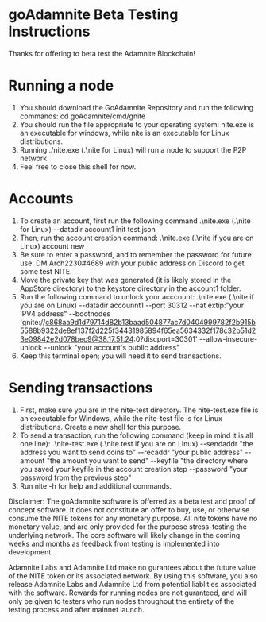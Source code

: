 # goAdamnite Beta Testing Instructions

Thanks for offering to beta test the Adamnite Blockchain!

# Running a node

1. You should download the GoAdamnite Repository and run the following commands: cd goAdamnite/cmd/gnite
2. You should run the file appropriate to your operating system: nite.exe is an executable for windows, while nite is an executable for Linux distributions.
3. Running ./nite.exe (.\nite for Linux) will run a node to support the P2P network.
4. Feel free to close this shell for now.

# Accounts
1. To create an account, first run the following command .\nite.exe (.\nite for Linux) --datadir account1 init test.json
2. Then, run the account creation command: .\nite.exe (.\nite if you are on Linux) account new
3. Be sure to enter a password, and to remember the password for future use. DM Arch2230#4689 with your public address on Discord to get some test NITE.
4. Move the private key that was generated (it is likely stored in the AppStore directory) to the keystore directory in the account1 folder.
4. Run the following command to unlock your acccount: .\nite.exe (.\nite if you are on Linux) --datadir accounnt1 --port 30312 --nat extip:"your IPV4 address"  --bootnodes 'gnite://c868aa9d1d79714d82b13baad504877ac7d0404999782f2b915b5588b9322de8ef137f2d225f34431985894f65ea5634332f178c32b51d23e09842e2d078bec9@38.17.51.24:0?discport=30301' --allow-insecure-unlock --unlock "your account's public address"
5. Keep this terminal open; you will need it to send transactions.

# Sending transactions
1. First, make sure you are in the nite-test directory. The nite-test.exe file is an executable for Windows, while the nite-test file is for Linux distributions. Create a new shell for this purpose.
2. To send a transaction, run the following command (keep in mind it is all one line): .\nite-test.exe (.\nite.test if you are on Linux) --sendaddr "the address you want to send coins to" --recaddr "your public address" --amount "the amount you want to send" --keyfile "the directory where you saved your keyfile in the account creation step --password "your password from the previous step"
3. Run nite -h for help and additional commands.


Disclaimer: The goAdamnite software is offerred as a beta test and proof of concept software. It does not constitute an offer to buy, use, or otherwise consume the NITE tokens for any monetary purpose. All nite tokens have no monetary value, and are only provided for the purpose stress-testing the underlying network. The core software will likely change in the coming weeks and months as feedback from testing is implemented into development.

Adamnite Labs and Adamnite Ltd make no gurantees about the future value of the NITE token or its associated network. By using this software, you also release Adamnite Labs and Adamnite Ltd from potential liablities associated with the software. Rewards for running nodes are not guranteed, and will only be given to testers who run nodes throughout the entirety of the testing process and after mainnet launch.





